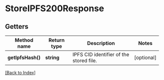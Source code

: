 # StoreIPFS200Response

## Getters

Method name | Return type | Description | Notes
------------ | ------------- | ------------- | -------------
**getIpfsHash()** | **string** | IPFS CID identifier of the stored file. | [optional]

[[Back to Index]](../index.md)
